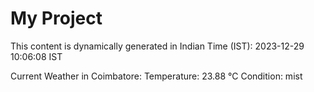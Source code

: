 # My Project

This content is dynamically generated in Indian Time (IST): 2023-12-29 10:06:08 IST


Current Weather in Coimbatore:
Temperature: 23.88 °C
Condition: mist
